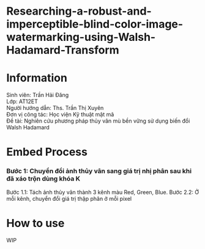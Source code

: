 # Researching-a-robust-and-imperceptible-blind-color-image-watermarking-using-Walsh-Hadamard-Transform

# Information
Sinh viên: Trần Hải Đăng  		
Lớp: AT12ET  
Người hướng dẫn: Ths. Trần Thị Xuyên  
Đơn vị công tác: Học viện Kỹ thuật mật mã  
Đề tài: Nghiên cứu phương pháp thủy vân mù bền vững sử dụng biến đổi Walsh Hadamard  

# Embed Process
### Bước 1: Chuyển đổi ảnh thủy vân sang giá trị nhị phân sau khi đã xáo trộn dùng khóa K
Bước 1.1: Tách ảnh thủy vân thành 3 kênh màu Red, Green, Blue.
Bước 2.2: Ở mỗi kênh, chuyển đổi giá trị thập phân ở mỗi pixel 
# How to use
WIP

<!--stackedit_data:
eyJoaXN0b3J5IjpbLTE0NzkxNzcxNCwxNDA1NzM2MjU4XX0=
-->